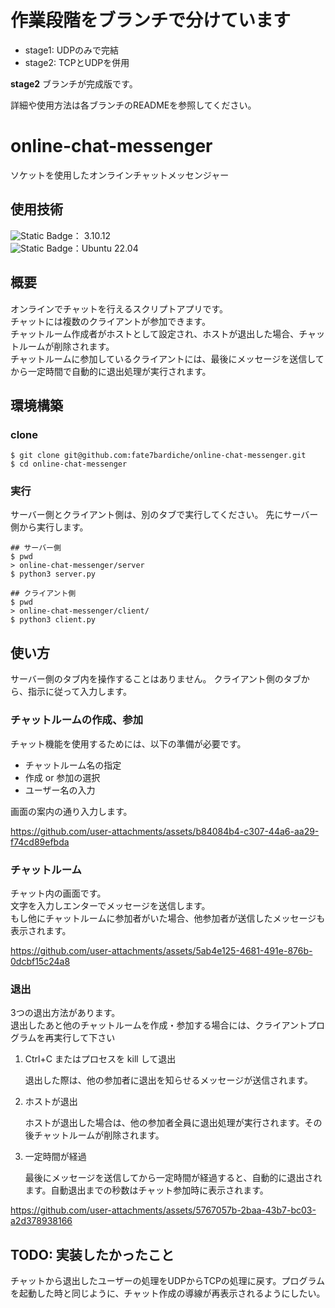 # 作業段階をブランチで分けています

- stage1: UDPのみで完結
- stage2: TCPとUDPを併用

**stage2** ブランチが完成版です。

詳細や使用方法は各ブランチのREADMEを参照してください。


# online-chat-messenger
ソケットを使用したオンラインチャットメッセンジャー

## 使用技術
![Static Badge](https://img.shields.io/badge/-Python-F9DC3E.svg?style=flat&logo=python)： 3.10.12  
![Static Badge](https://img.shields.io/badge/-Linux-FCC624?style=flat&logo=linux&logoColor=black)：Ubuntu 22.04  

## 概要
オンラインでチャットを行えるスクリプトアプリです。  
チャットには複数のクライアントが参加できます。  
チャットルーム作成者がホストとして設定され、ホストが退出した場合、チャットルームが削除されます。  
チャットルームに参加しているクライアントには、最後にメッセージを送信してから一定時間で自動的に退出処理が実行されます。  

## 環境構築
### clone
```
$ git clone git@github.com:fate7bardiche/online-chat-messenger.git
$ cd online-chat-messenger
```

### 実行
サーバー側とクライアント側は、別のタブで実行してください。
先にサーバー側から実行します。
```
## サーバー側
$ pwd
> online-chat-messenger/server
$ python3 server.py
```
```
## クライアント側
$ pwd
> online-chat-messenger/client/
$ python3 client.py
```

## 使い方
サーバー側のタブ内を操作することはありません。
クライアント側のタブから、指示に従って入力します。


### チャットルームの作成、参加
チャット機能を使用するためには、以下の準備が必要です。
- チャットルーム名の指定
- 作成 or 参加の選択
- ユーザー名の入力  

画面の案内の通り入力します。

https://github.com/user-attachments/assets/b84084b4-c307-44a6-aa29-f74cd89efbda

### チャットルーム
チャット内の画面です。  
文字を入力しエンターでメッセージを送信します。  
もし他にチャットルームに参加者がいた場合、他参加者が送信したメッセージも表示されます。  

https://github.com/user-attachments/assets/5ab4e125-4681-491e-876b-0dcbf15c24a8

### 退出
3つの退出方法があります。  
退出したあと他のチャットルームを作成・参加する場合には、クライアントプログラムを再実行して下さい

1. Ctrl+C またはプロセスを kill して退出

    退出した際は、他の参加者に退出を知らせるメッセージが送信されます。

2. ホストが退出

    ホストが退出した場合は、他の参加者全員に退出処理が実行されます。その後チャットルームが削除されます。

3. 一定時間が経過

   最後にメッセージを送信してから一定時間が経過すると、自動的に退出されます。自動退出までの秒数はチャット参加時に表示されます。


https://github.com/user-attachments/assets/5767057b-2baa-43b7-bc03-a2d378938166



## TODO: 実装したかったこと
チャットから退出したユーザーの処理をUDPからTCPの処理に戻す。プログラムを起動した時と同じように、チャット作成の導線が再表示されるようにしたい。